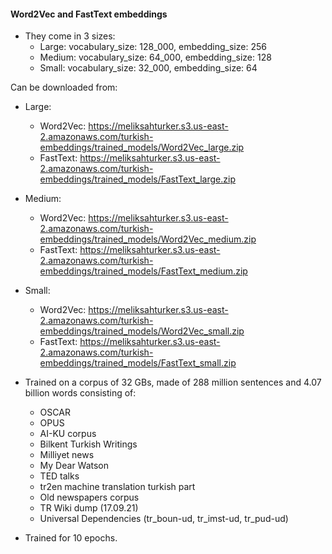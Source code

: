 #### Word2Vec and FastText embeddings

- They come in 3 sizes:
	- Large: vocabulary_size: 128_000, embedding_size: 256
	- Medium: vocabulary_size: 64_000, embedding_size: 128
	- Small: vocabulary_size: 32_000, embedding_size: 64

Can be downloaded from:
- Large:
	- Word2Vec: https://meliksahturker.s3.us-east-2.amazonaws.com/turkish-embeddings/trained_models/Word2Vec_large.zip
	- FastText: https://meliksahturker.s3.us-east-2.amazonaws.com/turkish-embeddings/trained_models/FastText_large.zip
- Medium:
	- Word2Vec: https://meliksahturker.s3.us-east-2.amazonaws.com/turkish-embeddings/trained_models/Word2Vec_medium.zip
	- FastText: https://meliksahturker.s3.us-east-2.amazonaws.com/turkish-embeddings/trained_models/FastText_medium.zip
	
- Small:
	- Word2Vec: https://meliksahturker.s3.us-east-2.amazonaws.com/turkish-embeddings/trained_models/Word2Vec_small.zip
	- FastText: https://meliksahturker.s3.us-east-2.amazonaws.com/turkish-embeddings/trained_models/FastText_small.zip

- Trained on a corpus of 32 GBs, made of 288 million sentences and 4.07 billion words consisting of:
	- OSCAR
	- OPUS
	- AI-KU corpus
	- Bilkent Turkish Writings
	- Milliyet news
	- My Dear Watson
	- TED talks
	- tr2en machine translation turkish part
	- Old newspapers corpus
	- TR Wiki dump (17.09.21)
	- Universal Dependencies (tr_boun-ud, tr_imst-ud, tr_pud-ud)
- Trained for 10 epochs.